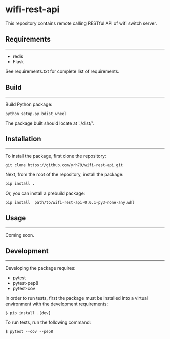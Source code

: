 # wifi-rest-api

This repository contains remote calling RESTful API of wifi switch server.

## Requirements
---------------

* redis
* Flask

See requirements.txt for complete list of requirements.

## Build
--------
Build Python package:

```shell
python setup.py bdist_wheel
```
The package built should locate at './dist/'.


## Installation
---------------

To install the package, first clone the repository:

```shell
git clone https://github.com/yrh79/wifi-rest-api.git
```

Next, from the root of the repository, install the package:
```shell
pip install .
```

Or, you can install a prebuild package:
```shell
pip install  path/to/wifi-rest-api-0.0.1-py3-none-any.whl
```

## Usage
---------------

Coming soon.

## Development
---------------

Developing the package requires:
* pytest
* pytest-pep8
* pytest-cov

In order to run tests, first the package must be installed into a virtual
environment with the development requirements:

    $ pip install .[dev]

To run tests, run the following command:

    $ pytest --cov --pep8
